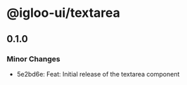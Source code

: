 # @igloo-ui/textarea

## 0.1.0

### Minor Changes

- 5e2bd6e: Feat: Initial release of the textarea component
